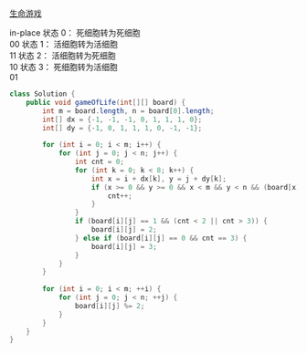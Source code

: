 [生命游戏](https://leetcode.com/problems/game-of-life/description/)

in-place 
状态 0： 死细胞转为死细胞 <br>   00
状态 1： 活细胞转为活细胞 <br>   11
状态 2： 活细胞转为死细胞 <br>   10 
状态 3： 死细胞转为活细胞 <br>   01

```java
class Solution {
    public void gameOfLife(int[][] board) {
        int m = board.length, n = board[0].length;
        int[] dx = {-1, -1, -1, 0, 1, 1, 1, 0};
        int[] dy = {-1, 0, 1, 1, 1, 0, -1, -1};
        
        for (int i = 0; i < m; i++) {
            for (int j = 0; j < n; j++) {
                int cnt = 0;
                for (int k = 0; k < 8; k++) {
                    int x = i + dx[k], y = j + dy[k];
                    if (x >= 0 && y >= 0 && x < m && y < n && (board[x][y] == 1 || board[x][y] == 2)) {
                        cnt++;
                    }
                }
                if (board[i][j] == 1 && (cnt < 2 || cnt > 3)) {
                    board[i][j] = 2;
                } else if (board[i][j] == 0 && cnt == 3) {
                    board[i][j] = 3;
                }
            }
        }
        
        for (int i = 0; i < m; ++i) {
            for (int j = 0; j < n; ++j) {
                board[i][j] %= 2;
            }
        }
    }
}
```
